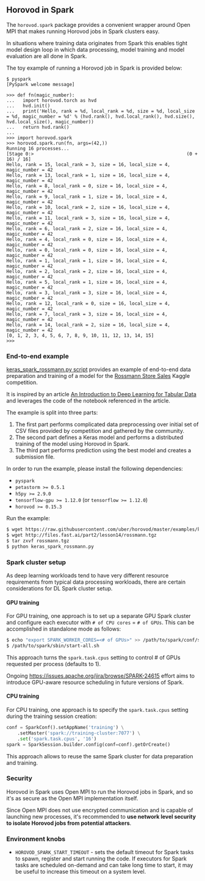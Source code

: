 ## Horovod in Spark

The `horovod.spark` package provides a convenient wrapper around Open
MPI that makes running Horovod jobs in Spark clusters easy.

In situations where training data originates from Spark this enables
tight model design loop in which data processing, model training and
model evaluation are all done in Spark.

The toy example of running a Horovod job in Spark is provided below:

```
$ pyspark
[PySpark welcome message]

>>> def fn(magic_number):
...   import horovod.torch as hvd
...   hvd.init()
...   print('Hello, rank = %d, local_rank = %d, size = %d, local_size = %d, magic_number = %d' % (hvd.rank(), hvd.local_rank(), hvd.size(), hvd.local_size(), magic_number))
...   return hvd.rank()
...
>>> import horovod.spark
>>> horovod.spark.run(fn, args=(42,))
Running 16 processes...
[Stage 0:>                                                        (0 + 16) / 16]
Hello, rank = 15, local_rank = 3, size = 16, local_size = 4, magic_number = 42
Hello, rank = 13, local_rank = 1, size = 16, local_size = 4, magic_number = 42
Hello, rank = 8, local_rank = 0, size = 16, local_size = 4, magic_number = 42
Hello, rank = 9, local_rank = 1, size = 16, local_size = 4, magic_number = 42
Hello, rank = 10, local_rank = 2, size = 16, local_size = 4, magic_number = 42
Hello, rank = 11, local_rank = 3, size = 16, local_size = 4, magic_number = 42
Hello, rank = 6, local_rank = 2, size = 16, local_size = 4, magic_number = 42
Hello, rank = 4, local_rank = 0, size = 16, local_size = 4, magic_number = 42
Hello, rank = 0, local_rank = 0, size = 16, local_size = 4, magic_number = 42
Hello, rank = 1, local_rank = 1, size = 16, local_size = 4, magic_number = 42
Hello, rank = 2, local_rank = 2, size = 16, local_size = 4, magic_number = 42
Hello, rank = 5, local_rank = 1, size = 16, local_size = 4, magic_number = 42
Hello, rank = 3, local_rank = 3, size = 16, local_size = 4, magic_number = 42
Hello, rank = 12, local_rank = 0, size = 16, local_size = 4, magic_number = 42
Hello, rank = 7, local_rank = 3, size = 16, local_size = 4, magic_number = 42
Hello, rank = 14, local_rank = 2, size = 16, local_size = 4, magic_number = 42
[0, 1, 2, 3, 4, 5, 6, 7, 8, 9, 10, 11, 12, 13, 14, 15]
>>>
```

### End-to-end example

[keras_spark_rossmann.py script](../examples/keras_spark_rossmann.py) provides
an example of end-to-end data preparation and training of a model for the
[Rossmann Store Sales](https://www.kaggle.com/c/rossmann-store-sales) Kaggle
competition.

It is inspired by an article [An Introduction to Deep Learning for Tabular Data](https://www.fast.ai/2018/04/29/categorical-embeddings/)
and leverages the code of the notebook referenced in the article.

The example is split into three parts:
1. The first part performs complicated data preprocessing over initial set
of CSV files provided by competition and gathered by the community.
2. The second part defines a Keras model and performs a distributed training
of the model using Horovod in Spark.
3. The third part performs prediction using the best model and creates
a submission file.

In order to run the example, please install the following dependencies:
* `pyspark`
* `petastorm >= 0.5.1`
* `h5py >= 2.9.0`
* `tensorflow-gpu >= 1.12.0` (or `tensorflow >= 1.12.0`)
* `horovod >= 0.15.3`

Run the example:
```bash
$ wget https://raw.githubusercontent.com/uber/horovod/master/examples/keras_spark_rossmann.py
$ wget http://files.fast.ai/part2/lesson14/rossmann.tgz
$ tar zxvf rossmann.tgz
$ python keras_spark_rossmann.py
```

### Spark cluster setup

As deep learning workloads tend to have very different resource requirements
from typical data processing workloads, there are certain considerations
for DL Spark cluster setup.

#### GPU training

For GPU training, one approach is to set up a separate GPU Spark cluster
and configure each executor with `# of CPU cores` = `# of GPUs`. This can
be accomplished in standalone mode as follows:
```bash
$ echo "export SPARK_WORKER_CORES=<# of GPUs>" >> /path/to/spark/conf/spark-env.sh
$ /path/to/spark/sbin/start-all.sh
```

This approach turns the `spark.task.cpus` setting to control # of GPUs
requested per process (defaults to 1).

Ongoing https://issues.apache.org/jira/browse/SPARK-24615 effort aims to
introduce GPU-aware resource scheduling in future versions of Spark.

#### CPU training

For CPU training, one approach is to specify the `spark.task.cpus` setting
during the training session creation:
```python
conf = SparkConf().setAppName('training') \
    .setMaster('spark://training-cluster:7077') \
    .set('spark.task.cpus', '16')
spark = SparkSession.builder.config(conf=conf).getOrCreate()
```

This approach allows to reuse the same Spark cluster for data preparation
and training.

### Security

Horovod in Spark uses Open MPI to run the Horovod jobs in Spark, and so
it's as secure as the Open MPI implementation itself.

Since Open MPI does not use encrypted communication and is capable of
launching new processes, it's recommended to **use network level
security to isolate Horovod jobs from potential attackers**.

### Environment knobs

* `HOROVOD_SPARK_START_TIMEOUT` - sets the default timeout for Spark
tasks to spawn, register and start running the code.  If executors for
Spark tasks are scheduled on-demand and can take long time to start,
it may be useful to increase this timeout on a system level.
